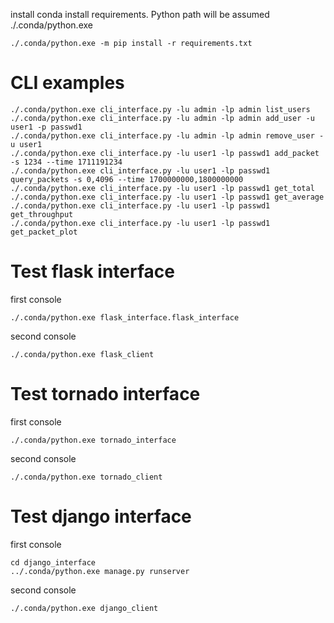 install conda
install requirements. Python path will be assumed ./.conda/python.exe
```
./.conda/python.exe -m pip install -r requirements.txt
```
# CLI examples
```
./.conda/python.exe cli_interface.py -lu admin -lp admin list_users
./.conda/python.exe cli_interface.py -lu admin -lp admin add_user -u user1 -p passwd1
./.conda/python.exe cli_interface.py -lu admin -lp admin remove_user -u user1
./.conda/python.exe cli_interface.py -lu user1 -lp passwd1 add_packet -s 1234 --time 1711191234
./.conda/python.exe cli_interface.py -lu user1 -lp passwd1 query_packets -s 0,4096 --time 1700000000,1800000000
./.conda/python.exe cli_interface.py -lu user1 -lp passwd1 get_total
./.conda/python.exe cli_interface.py -lu user1 -lp passwd1 get_average
./.conda/python.exe cli_interface.py -lu user1 -lp passwd1 get_throughput
./.conda/python.exe cli_interface.py -lu user1 -lp passwd1 get_packet_plot
```
# Test flask interface
first console
```
./.conda/python.exe flask_interface.flask_interface
```
second console
```
./.conda/python.exe flask_client
```

# Test tornado interface
first console
```
./.conda/python.exe tornado_interface
```
second console
```
./.conda/python.exe tornado_client
```

# Test django interface
first console
```
cd django_interface
../.conda/python.exe manage.py runserver
```
second console
```
./.conda/python.exe django_client
```